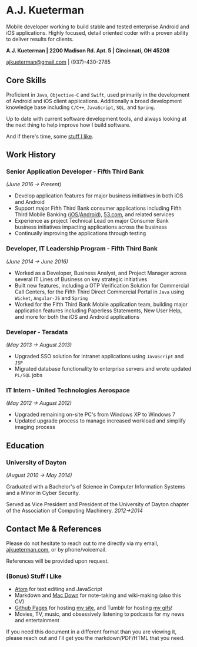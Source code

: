 # A.J. Kueterman
Mobile developer working to build stable and tested enterprise Android and iOS applications.  Highly focused, detail oriented coder with a proven ability to deliver results for clients.

**A.J. Kueterman | 
2200 Madison Rd. Apt. 5 | 
Cincinnati, OH 45208** 

[ajkueterman@gmail.com](mailto:ajkueterman@gmail.com) | 
(937)-430-2785

## Core Skills
Proficient in `Java`, `Objective-C` and `Swift`, used primarily in the development of Android and iOS client applications.  Additionally a broad development knowledge base including `C/C++`, `JavaScript`, `SQL`, and `Spring`.

Up to date with current software development tools, and always looking at the next thing to help improve how I build software.

And if there's time, some [stuff I like](#stuff-i-like).

## Work History

### Senior Application Developer - Fifth Third Bank
*(June 2016 →	 Present)*

* Develop application features for major business initiatives in both iOS and Android
* Support major Fifth Third Bank consumer applications including Fifth Third Mobile Banking ([iOS](https://itunes.apple.com/us/app/fifth-third-mobile-banking/id468738585?mt=8)/[Android](https://play.google.com/store/apps/details?id=com.clairmail.fth)), [53.com](https://www.53.com/), and related services
* Experience as project Technical Lead on major Consumer Bank business initiatives impacting applications across the business
* Continually improving the applications through testing

### Developer, IT Leadership Program - Fifth Third Bank
*(June 2014 → June 2016)*

* Worked as a Developer, Business Analyst, and Project Manager across several IT Lines of Business on key strategic initiatives
* Built new features, including a OTP Verification Solution for Commercial Call Centers, for the Fifth Third Direct Commercial Portal in `Java` using `Wicket`, `Angular-JS` and `Spring`
* Worked for the Fifth Third Bank Mobile application team, building major application features including Paperless Statements, New User Help, and more for both the iOS and Android applications

### Developer - Teradata
*(May 2013 → August 2013)*

* Upgraded SSO solution for intranet applications using `JavaScript` and `JSP`
* Migrated database functionality to enterprise servers and wrote updated `PL/SQL` jobs

### IT Intern - United Technologies Aerospace
*(May 2012 → August 2012)*

* Upgraded remaining on-site PC's from Windows XP to Windows 7
* Updated upgrade process to manage increased workload and simplify imaging process


## Education

### University of Dayton
*(August 2010 → May 2014)*

Graduated with a Bachelor's of Science in Computer Information Systems and a Minor in Cyber Security.

Served as Vice President and President of the University of Dayton chapter of the Association of Computing Machinery. *2012→2014*

## Contact Me & References
Please do not hesitate to reach out to me directly via my email, [ajkueterman.com](http://ajkueterman.com), or by phone/voicemail.

References will be provided upon request.

### <a name="stuff-i-like"></a>(Bonus) Stuff I Like

* [Atom](https://atom.io/) for text editing and JavaScript
* Markdown and [Mac Down](https://macdown.uranusjr.com/) for note-taking and wiki-making (also this CV)
* [Github Pages](https://pages.github.com/) for hosting [my site](http://ajkueterman.com), and Tumblr for hosting [my gifs](http://starwarsgifs.com)!
* Movies, TV, music, and obsessively listening to podcasts for my news and entertainment

If you need this document in a different format than you are viewing it, please reach out and I'll get you the markdown/PDF/HTML that you need.
